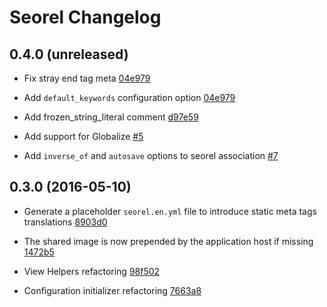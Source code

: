 # Seorel Changelog

## 0.4.0 (unreleased)

* Fix stray end tag meta [04e979](https://github.com/dalpo/seorel/commit/f2057e782897daf7ab2b132374deec146b8e4631)

* Add `default_keywords` configuration option [04e979](https://github.com/dalpo/seorel/commit/04e97904b7a099b665ed32d3ea1361c0239c173d)

* Add frozen_string_literal comment [d97e59](https://github.com/dalpo/seorel/commit/d97e59629a260e8188ed4d13fa530d52cfc9f128)

* Add support for Globalize [#5](https://github.com/dalpo/seorel/pull/5)

* Add `inverse_of` and `autosave` options to seorel association [#7](https://github.com/dalpo/seorel/pull/7)

## 0.3.0 (2016-05-10)

* Generate a placeholder `seorel.en.yml` file to introduce static meta tags translations [8903d0](https://github.com/dalpo/seorel/commit/8903d0ea29b2d978cc5a7111b1a7469259dd16cb)

* The shared image is now prepended by the application host if missing [1472b5](https://github.com/dalpo/seorel/commit/1472b5af8d39559acb009c57026726ebc74222e7)

* View Helpers refactoring [98f502](https://github.com/dalpo/seorel/commit/98f502f0c42f1dd00d9b97150ed0a8b05c5d75ec)

* Configuration initializer refactoring [7663a8](https://github.com/dalpo/seorel/commit/7663a87d9a0a8aeac94c05adc9fcd11c6fde0055)
